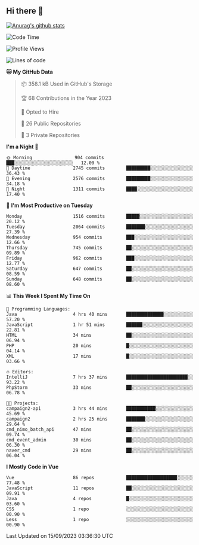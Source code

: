 ## Hi there 👋

[![Anurag's github stats](https://github-readme-stats.vercel.app/api?username=Songwonseok)](https://github.com/anuraghazra/github-readme-stats)



<!--START_SECTION:waka-->
![Code Time](http://img.shields.io/badge/Code%20Time-2%2C512%20hrs%2030%20mins-blue)

![Profile Views](http://img.shields.io/badge/Profile%20Views-0-blue)

![Lines of code](https://img.shields.io/badge/From%20Hello%20World%20I%27ve%20Written-35.0%20million%20lines%20of%20code-blue)

**🐱 My GitHub Data** 

> 📦 358.1 kB Used in GitHub's Storage 
 > 
> 🏆 68 Contributions in the Year 2023
 > 
> 💼 Opted to Hire
 > 
> 📜 26 Public Repositories 
 > 
> 🔑 3 Private Repositories 
 > 
**I'm a Night 🦉** 

```text
🌞 Morning                904 commits         ███░░░░░░░░░░░░░░░░░░░░░░   12.00 % 
🌆 Daytime                2745 commits        █████████░░░░░░░░░░░░░░░░   36.43 % 
🌃 Evening                2576 commits        █████████░░░░░░░░░░░░░░░░   34.18 % 
🌙 Night                  1311 commits        ████░░░░░░░░░░░░░░░░░░░░░   17.40 % 
```
📅 **I'm Most Productive on Tuesday** 

```text
Monday                   1516 commits        █████░░░░░░░░░░░░░░░░░░░░   20.12 % 
Tuesday                  2064 commits        ███████░░░░░░░░░░░░░░░░░░   27.39 % 
Wednesday                954 commits         ███░░░░░░░░░░░░░░░░░░░░░░   12.66 % 
Thursday                 745 commits         ██░░░░░░░░░░░░░░░░░░░░░░░   09.89 % 
Friday                   962 commits         ███░░░░░░░░░░░░░░░░░░░░░░   12.77 % 
Saturday                 647 commits         ██░░░░░░░░░░░░░░░░░░░░░░░   08.59 % 
Sunday                   648 commits         ██░░░░░░░░░░░░░░░░░░░░░░░   08.60 % 
```


📊 **This Week I Spent My Time On** 

```text
💬 Programming Languages: 
Java                     4 hrs 40 mins       ██████████████░░░░░░░░░░░   57.20 % 
JavaScript               1 hr 51 mins        ██████░░░░░░░░░░░░░░░░░░░   22.81 % 
HTML                     34 mins             ██░░░░░░░░░░░░░░░░░░░░░░░   06.94 % 
PHP                      20 mins             █░░░░░░░░░░░░░░░░░░░░░░░░   04.14 % 
XML                      17 mins             █░░░░░░░░░░░░░░░░░░░░░░░░   03.66 % 

🔥 Editors: 
IntelliJ                 7 hrs 37 mins       ███████████████████████░░   93.22 % 
PhpStorm                 33 mins             ██░░░░░░░░░░░░░░░░░░░░░░░   06.78 % 

🐱‍💻 Projects: 
campaign2-api            3 hrs 44 mins       ███████████░░░░░░░░░░░░░░   45.69 % 
campaign2                2 hrs 25 mins       ███████░░░░░░░░░░░░░░░░░░   29.64 % 
cmd_nimo_batch_api       47 mins             ██░░░░░░░░░░░░░░░░░░░░░░░   09.74 % 
cmd_event_admin          30 mins             ██░░░░░░░░░░░░░░░░░░░░░░░   06.30 % 
naver_cmd                29 mins             ██░░░░░░░░░░░░░░░░░░░░░░░   06.04 % 
```

**I Mostly Code in Vue** 

```text
Vue                      86 repos            ███████████████████░░░░░░   77.48 % 
JavaScript               11 repos            ██░░░░░░░░░░░░░░░░░░░░░░░   09.91 % 
Java                     4 repos             █░░░░░░░░░░░░░░░░░░░░░░░░   03.60 % 
CSS                      1 repo              ░░░░░░░░░░░░░░░░░░░░░░░░░   00.90 % 
Less                     1 repo              ░░░░░░░░░░░░░░░░░░░░░░░░░   00.90 % 
```




 Last Updated on 15/09/2023 03:36:30 UTC
<!--END_SECTION:waka-->
